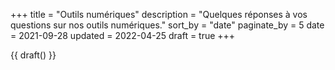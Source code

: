 +++
title = "Outils numériques"
description = "Quelques réponses à vos questions sur nos outils numériques."
sort_by = "date"
paginate_by = 5
date = 2021-09-28
updated = 2022-04-25
draft = true
+++

{{ draft() }}

